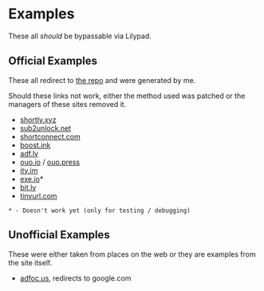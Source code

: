 # Examples
These all *should* be bypassable via Lilypad.

## Official Examples
These all redirect to [the repo](https://github.com/normanlol/lilypad) and were generated by me.

Should these links not work, either the method used was patched or the managers of these sites removed it.

- [shortly.xyz](https://www.shortly.xyz/r/f7a835f70466331aad96aa099fc0667a)
- [sub2unlock.net](https://sub2unlock.net//vx8R0)
- [shortconnect.com](https://shortconnect.com//43419)
- [boost.ink](https://boost.ink/i3gh)
- [adf.ly](http://fumacrom.com/m4Ry)
- [ouo.io](https://ouo.io/s5ofFB) / [ouo.press](http://ouo.press/s5ofFB)
- [ity.im](http://ity.im/O8f2S)
- [exe.io](https://exe.io/pNmQNbB)*
- [bit.ly](https://bit.ly/3gtE5i3)
- [tinyurl.com](https://tinyurl.com/2w64k9kf)

```* - Doesn't work yet (only for testing / debugging)```

## Unofficial Examples
These were either taken from places on the web or they are examples from the site itself.

- [adfoc.us](http://adfoc.us/x1), redirects to google.com